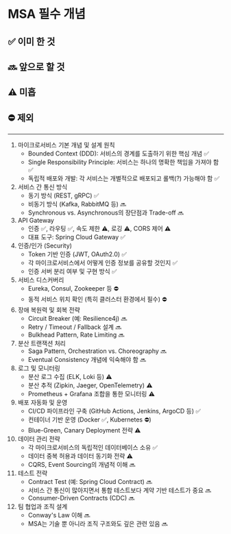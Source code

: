 # MSA 필수 개념

## ✅ 이미 한 것

## 🔜 앞으로 할 것

## ⚠️ 미흡

## ⛔ 제외

---

1. 마이크로서비스 기본 개념 및 설계 원칙
    * Bounded Context (DDD): 서비스의 경계를 도출하기 위한 핵심 개념 ✅
    * Single Responsibility Principle: 서비스는 하나의 명확한 책임을 가져야 함 ✅
    * 독립적 배포와 개발: 각 서비스는 개별적으로 배포되고 롤백(?) 가능해야 함 ✅
2. 서비스 간 통신 방식
    * 동기 방식 (REST, gRPC) ✅
    * 비동기 방식 (Kafka, RabbitMQ 등) 🔜
    * Synchronous vs. Asynchronous의 장단점과 Trade-off 🔜
3. API Gateway
    * 인증 ✅, 라우팅 ✅, 속도 제한 ⚠️, 로깅 ⚠️, CORS 제어 ⚠️
    * 대표 도구: Spring Cloud Gateway ✅
4. 인증/인가 (Security)
    * Token 기반 인증 (JWT, OAuth2.0) ✅
    * 각 마이크로서비스에서 어떻게 인증 정보를 공유할 것인지 ✅
    * 인증 서버 분리 여부 및 구현 방식 ✅
5. 서비스 디스커버리
    * Eureka, Consul, Zookeeper 등 ⛔
    * 동적 서비스 위치 확인 (특히 클러스터 환경에서 필수) ⛔
6. 장애 복원력 및 회복 전략
    * Circuit Breaker (예: Resilience4j) 🔜
    * Retry / Timeout / Fallback 설계 🔜
    * Bulkhead Pattern, Rate Limiting 🔜
7. 분산 트랜잭션 처리
    * Saga Pattern, Orchestration vs. Choreography 🔜
    * Eventual Consistency 개념에 익숙해야 함 🔜
8. 로그 및 모니터링
    * 분산 로그 수집 (ELK, Loki 등) ⚠️
    * 분산 추적 (Zipkin, Jaeger, OpenTelemetry) ⚠️
    * Prometheus + Grafana 조합을 통한 모니터링 ⚠️
9. 배포 자동화 및 운영
    * CI/CD 파이프라인 구축 (GitHub Actions, Jenkins, ArgoCD 등) ✅
    * 컨테이너 기반 운영 (Docker ✅, Kubernetes ⛔)
    * Blue-Green, Canary Deployment 전략 ⚠️
10. 데이터 관리 전략
    * 각 마이크로서비스의 독립적인 데이터베이스 소유 ✅
    * 데이터 중복 허용과 데이터 동기화 전략 ⚠️
    * CQRS, Event Sourcing의 개념적 이해 🔜
11. 테스트 전략
    * Contract Test (예: Spring Cloud Contract) 🔜
    * 서비스 간 통신이 많아지면서 통합 테스트보다 계약 기반 테스트가 중요 🔜
    * Consumer-Driven Contracts (CDC) 🔜
12. 팀 협업과 조직 설계
    * Conway's Law 이해 🔜
    * MSA는 기술 뿐 아니라 조직 구조와도 깊은 관련 있음 🔜